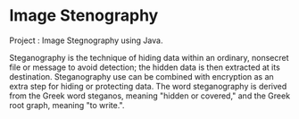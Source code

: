 # Image Stenography

Project : Image Stegnography using Java.

Steganography is the technique of hiding data within an ordinary, nonsecret file or message to avoid detection; the hidden data is then extracted at its destination. 
Steganography use can be combined with encryption as an extra step for hiding or protecting data. The word steganography is derived from the Greek word steganos, meaning "hidden or covered," and the Greek root graph, meaning "to write.".

